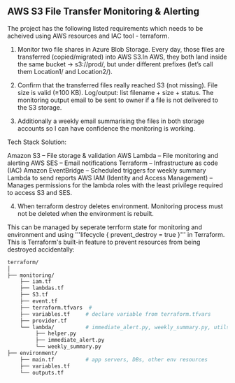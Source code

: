 ## AWS S3 File Transfer Monitoring & Alerting

The project has the following listed requirements which needs to be acheived using AWS resources and IAC tool - terraform.

1. Monitor two file shares in Azure Blob Storage. Every day, those files are transferred (copied/migrated) into AWS S3.In AWS, they both land inside the same bucket → s3://prod/, but under different prefixes (let’s call them Location1/ and Location2/). 

2. Confirm that the transferred files really reached S3 (not missing). File size is valid (≥100 KB). Log/output: list filename + size + status. The monitoring output email to be sent to owner if a file is not delivered to the S3 storage.

3. Additionally a weekly email summarising the files in both storage accounts so I can have confidence the monitoring is working.

Tech Stack Solution:

Amazon S3 – File storage & validation
AWS Lambda – File monitoring and alerting
AWS SES – Email notifications
Terraform – Infrastructure as code (IAC)
Amazon EventBridge – Scheduled triggers for weekly summary Lambda to send reports
AWS IAM (Identity and Access Management) – Manages permissions for the lambda roles with the least privilege required to access S3 and SES.

4. When terraform destroy deletes environment. Monitoring process must not be deleted when the environment is rebuilt.

This can be managed by seperate terrform state for monitoring and environment and using 
'''lifecycle { prevent_destroy = true }''' in Terraform. This is Terraform's built-in feature to prevent resources from being destroyed accidentally:

```bash
terraform/
│
├── monitoring/
    ├── iam.tf
    ├── lambdas.tf 
    ├── S3.tf
    ├── event.tf
    ├── terraform.tfvars  #   
    ├── variables.tf     # declare variable from terraform.tfvars
    ├── provider.tf
    └── lambda/          # immediate_alert.py, weekly_summary.py, utils.py
         ├── helper.py
         ├── immediate_alert.py
         └── weekly_summary.py    
├── environment/
    ├── main.tf          # app servers, DBs, other env resources
    ├── variables.tf
    └── outputs.tf
```

